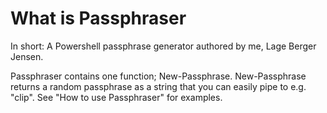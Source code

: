 # What is Passphraser

In short: A Powershell passphrase generator authored by me, Lage Berger Jensen.

Passphraser contains one function; New-Passphrase. New-Passphrase returns a random passphrase as a string that you can easily pipe to e.g. "clip".
See "How to use Passphraser" for examples.
